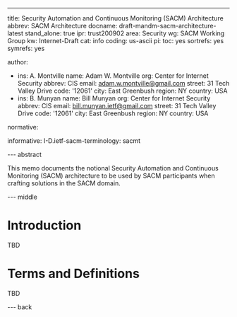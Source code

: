 ---
title: Security Automation and Continuous Monitoring (SACM) Architecture
abbrev: SACM Architecture
docname: draft-mandm-sacm-architecture-latest
stand_alone: true
ipr: trust200902
area: Security
wg: SACM Working Group
kw: Internet-Draft
cat: info
coding: us-ascii
pi:
  toc: yes
  sortrefs: yes
  symrefs: yes

author:
- ins: A. Montville
  name: Adam W. Montville
  org: Center for Internet Security
  abbrev: CIS
  email: adam.w.montville@gmail.com
  street: 31 Tech Valley Drive
  code: '12061'
  city: East Greenbush
  region: NY
  country: USA
- ins: B. Munyan
  name: Bill Munyan
  org: Center for Internet Security
  abbrev: CIS
  email: bill.munyan.ietf@gmail.com
  street: 31 Tech Valley Drive
  code: '12061'
  city: East Greenbush
  region: NY
  country: USA

normative:

informative:
  I-D.ietf-sacm-terminology: sacmt


--- abstract

This memo documents the notional Security Automation and Continuous Monitoring (SACM) architecture to be used by SACM participants when crafting solutions in the SACM domain.

--- middle


# Introduction

TBD

# Terms and Definitions

TBD

--- back
